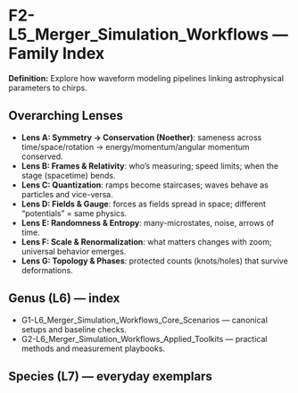 # F2-L5_Merger_Simulation_Workflows — Family Index
**Definition:** Explore how waveform modeling pipelines linking astrophysical parameters to chirps.

## Overarching Lenses

- **Lens A: Symmetry -> Conservation (Noether)**: sameness across time/space/rotation → energy/momentum/angular momentum conserved.
- **Lens B: Frames & Relativity**: who’s measuring; speed limits; when the stage (spacetime) bends.
- **Lens C: Quantization**: ramps become staircases; waves behave as particles and vice-versa.
- **Lens D: Fields & Gauge**: forces as fields spread in space; different “potentials” = same physics.
- **Lens E: Randomness & Entropy**: many-microstates, noise, arrows of time.
- **Lens F: Scale & Renormalization**: what matters changes with zoom; universal behavior emerges.
- **Lens G: Topology & Phases**: protected counts (knots/holes) that survive deformations.

## Genus (L6) — index
- G1-L6_Merger_Simulation_Workflows_Core_Scenarios — canonical setups and baseline checks.
- G2-L6_Merger_Simulation_Workflows_Applied_Toolkits — practical methods and measurement playbooks.

## Species (L7) — everyday exemplars
